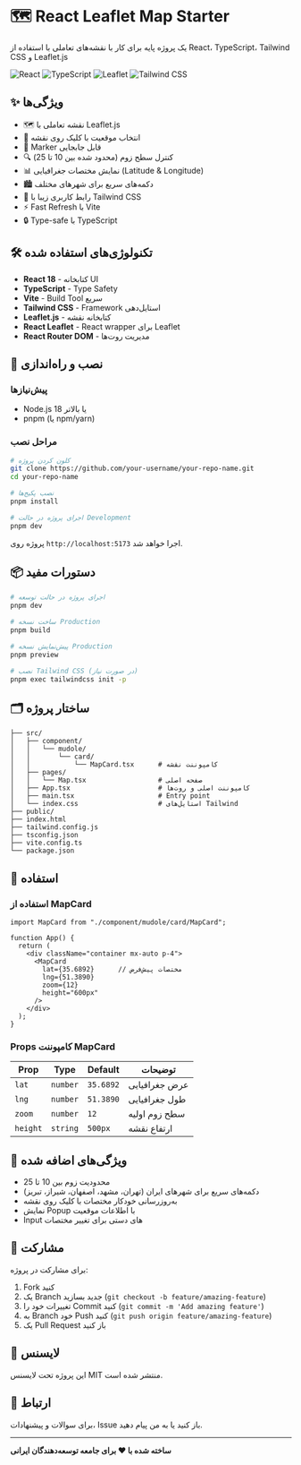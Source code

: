 # 🗺️ React Leaflet Map Starter

یک پروژه پایه برای کار با نقشه‌های تعاملی با استفاده از React، TypeScript، Tailwind CSS و Leaflet.js

![React](https://img.shields.io/badge/React-18.2.0-61dafb?logo=react)
![TypeScript](https://img.shields.io/badge/TypeScript-5.2.2-3178c6?logo=typescript)
![Leaflet](https://img.shields.io/badge/Leaflet-1.9.4-199900?logo=leaflet)
![Tailwind CSS](https://img.shields.io/badge/Tailwind_CSS-3.4.1-38bdf8?logo=tailwindcss)

## ✨ ویژگی‌ها

- 🗺️ نقشه تعاملی با Leaflet.js
- 📍 انتخاب موقعیت با کلیک روی نقشه
- 🎯 Marker قابل جابجایی
- 🔍 کنترل سطح زوم (محدود شده بین 10 تا 25)
- 📊 نمایش مختصات جغرافیایی (Latitude & Longitude)
- 🏙️ دکمه‌های سریع برای شهرهای مختلف
- 🎨 رابط کاربری زیبا با Tailwind CSS
- ⚡ Fast Refresh با Vite
- 🔒 Type-safe با TypeScript

## 🛠️ تکنولوژی‌های استفاده شده

- **React 18** - کتابخانه UI
- **TypeScript** - Type Safety
- **Vite** - Build Tool سریع
- **Tailwind CSS** - Framework استایل‌دهی
- **Leaflet.js** - کتابخانه نقشه
- **React Leaflet** - React wrapper برای Leaflet
- **React Router DOM** - مدیریت روت‌ها

## 🚀 نصب و راه‌اندازی

### پیش‌نیازها

- Node.js 18 یا بالاتر
- pnpm (یا npm/yarn)

### مراحل نصب

```bash
# کلون کردن پروژه
git clone https://github.com/your-username/your-repo-name.git
cd your-repo-name

# نصب پکیج‌ها
pnpm install

# اجرای پروژه در حالت Development
pnpm dev
```

پروژه روی `http://localhost:5173` اجرا خواهد شد.

## 📦 دستورات مفید

```bash
# اجرای پروژه در حالت توسعه
pnpm dev

# ساخت نسخه Production
pnpm build

# پیش‌نمایش نسخه Production
pnpm preview

# نصب Tailwind CSS (در صورت نیاز)
pnpm exec tailwindcss init -p
```

## 🗂️ ساختار پروژه

```
├── src/
│   ├── component/
│   │   └── mudole/
│   │       └── card/
│   │           └── MapCard.tsx      # کامپوننت نقشه
│   ├── pages/
│   │   └── Map.tsx                  # صفحه اصلی
│   ├── App.tsx                      # کامپوننت اصلی و روت‌ها
│   ├── main.tsx                     # Entry point
│   └── index.css                    # استایل‌های Tailwind
├── public/
├── index.html
├── tailwind.config.js
├── tsconfig.json
├── vite.config.ts
└── package.json
```

## 🎯 استفاده

### استفاده از MapCard

```tsx
import MapCard from "./component/mudole/card/MapCard";

function App() {
  return (
    <div className="container mx-auto p-4">
      <MapCard 
        lat={35.6892}      // مختصات پیش‌فرض
        lng={51.3890}
        zoom={12}
        height="600px"
      />
    </div>
  );
}
```

### Props کامپوننت MapCard

| Prop | Type | Default | توضیحات |
|------|------|---------|---------|
| `lat` | `number` | `35.6892` | عرض جغرافیایی |
| `lng` | `number` | `51.3890` | طول جغرافیایی |
| `zoom` | `number` | `12` | سطح زوم اولیه |
| `height` | `string` | `500px` | ارتفاع نقشه |

## 🌟 ویژگی‌های اضافه شده

- محدودیت زوم بین 10 تا 25
- دکمه‌های سریع برای شهرهای ایران (تهران، مشهد، اصفهان، شیراز، تبریز)
- به‌روزرسانی خودکار مختصات با کلیک روی نقشه
- نمایش Popup با اطلاعات موقعیت
- Input های دستی برای تغییر مختصات

## 🤝 مشارکت

برای مشارکت در پروژه:

1. Fork کنید
2. یک Branch جدید بسازید (`git checkout -b feature/amazing-feature`)
3. تغییرات خود را Commit کنید (`git commit -m 'Add amazing feature'`)
4. به Branch خود Push کنید (`git push origin feature/amazing-feature`)
5. یک Pull Request باز کنید

## 📝 لایسنس

این پروژه تحت لایسنس MIT منتشر شده است.

## 📧 ارتباط

برای سوالات و پیشنهادات، Issue باز کنید یا به من پیام دهید.

---

**ساخته شده با ❤️ برای جامعه توسعه‌دهندگان ایرانی**
